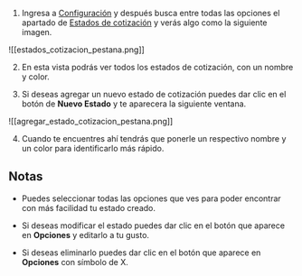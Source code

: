 

1. Ingresa a [Configuración](https://app.coti.mx/settings/) y después busca entre todas las opciones el apartado de [Estados de cotización](https://app.coti.mx/state/quote/) y verás algo como la siguiente imagen.
   

![[estados_cotizacion_pestana.png]]


2. En esta vista podrás ver todos los estados de cotización, con un nombre y color.

3. Si deseas agregar un nuevo estado de cotización puedes dar clic en el botón de **Nuevo Estado** y te aparecera la siguiente ventana.


![[agregar_estado_cotizacion_pestana.png]]


4. Cuando te encuentres ahí tendrás que ponerle un respectivo nombre y un color para identificarlo más rápido.


## Notas

- Puedes seleccionar todas las opciones que ves para poder encontrar con más facilidad tu estado creado.

- Si deseas modificar el estado puedes dar clic en el botón que aparece en **Opciones** y editarlo a tu gusto.

- Si deseas eliminarlo puedes dar clic en el botón que aparece en **Opciones** con símbolo de X.
